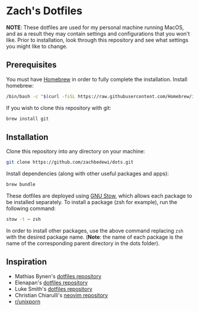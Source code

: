 # Zach's Dotfiles

**NOTE**: These dotfiles are used for my personal machine running MacOS, and as 
a result they may contain settings and configurations that you won't like. Prior 
to installation, look through this repository and see what settings you might 
like to change.

## Prerequisites
You must have [Homebrew](https://brew.sh/) in order to fully complete 
the installation. Install homebrew:

```bash
/bin/bash -c "$(curl -fsSL https://raw.githubusercontent.com/Homebrew/install/master/install.sh)"
```

If you wish to clone this repository with git:

```bash
brew install git
```

## Installation
Clone this repository into any directory on your machine:

```bash
git clone https://github.com/zachbedewi/dots.git
```

Install dependencies (along with other useful packages and apps):

```bash
brew bundle
```

These dotfiles are deployed using [GNU Stow](https://www.gnu.org/software/stow/), 
which allows each package to be installed separately. To install a package (zsh
for example), run the following command:

```bash
stow -t ~ zsh
```

In order to install other packages, use the above command replacing `zsh` with 
the desired package name. (**Note**: the name of each package is the name of the 
corresponding parent directory in the dots folder).

## Inspiration

* Mathias Bynen's [dotfiles repository](https://github.com/mathiasbynens/dotfiles)
* Elenapan's [dotfiles repository](https://github.com/elenapan/dotfiles)
* Luke Smith's [dotfiles repository](https://github.com/LukeSmithxyz/voidrice)
* Christian Chiarulli's [neovim repository](https://github.com/ChristianChiarulli/nvim)
* [r/unixporn](https://www.reddit.com/r/unixporn/)
